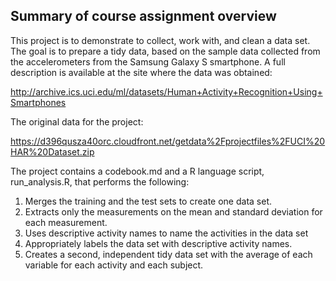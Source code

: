 
## Summary of course assignment overview
This project is to demonstrate to collect, work with, and clean a data set. The goal is to prepare a tidy data, based on the sample data collected from the accelerometers from the Samsung Galaxy S smartphone. A full description is available at the site where the data was obtained: 

http://archive.ics.uci.edu/ml/datasets/Human+Activity+Recognition+Using+Smartphones 

The original data for the project: 

https://d396qusza40orc.cloudfront.net/getdata%2Fprojectfiles%2FUCI%20HAR%20Dataset.zip 

The project contains a codebook.md and a R language script, run_analysis.R, that performs the following:
1) Merges the training and the test sets to create one data set.
2) Extracts only the measurements on the mean and standard deviation for each measurement. 
3) Uses descriptive activity names to name the activities in the data set
4) Appropriately labels the data set with descriptive activity names. 
5) Creates a second, independent tidy data set with the average of each variable for each activity and each subject. 